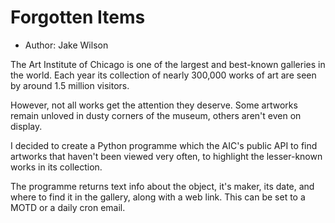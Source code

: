 # Forgotten Items

- Author: Jake Wilson

The Art Institute of Chicago is one of the largest and best-known galleries in the world. Each year its collection of nearly 300,000 works of art are seen by around 1.5 million visitors.

However, not all works get the attention they deserve. Some artworks remain unloved in dusty corners of the museum, others aren't even on display.

I decided to create a Python programme which the AIC's public API to find artworks that haven't been viewed very often, to highlight the lesser-known works in its collection.

The programme returns text info about the object, it's maker, its date, and where to find it in the gallery, along with a web link. This can be set to a MOTD or a daily cron email.
